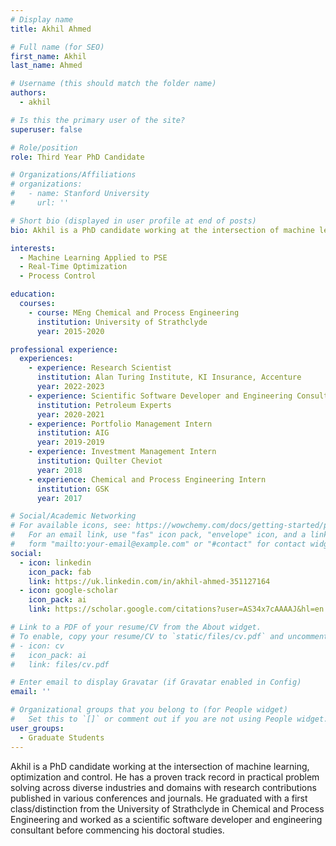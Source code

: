 ```yaml
---
# Display name
title: Akhil Ahmed

# Full name (for SEO)
first_name: Akhil
last_name: Ahmed

# Username (this should match the folder name)
authors:
  - akhil

# Is this the primary user of the site?
superuser: false

# Role/position
role: Third Year PhD Candidate

# Organizations/Affiliations
# organizations:
#   - name: Stanford University
#     url: ''

# Short bio (displayed in user profile at end of posts)
bio: Akhil is a PhD candidate working at the intersection of machine learning, optimization and control. He has a proven track record in practical problem solving across diverse industries and domains with research contributions published in various conferences and journals. He graduated with a first class/distinction from the University of Strathclyde in Chemical and Process Engineering and worked as a scientific software developer and engineering consultant before commencing his doctoral studies.

interests:
  - Machine Learning Applied to PSE
  - Real-Time Optimization
  - Process Control

education:
  courses:
    - course: MEng Chemical and Process Engineering
      institution: University of Strathclyde
      year: 2015-2020

professional experience:
  experiences:
    - experience: Research Scientist
      institution: Alan Turing Institute, KI Insurance, Accenture
      year: 2022-2023
    - experience: Scientific Software Developer and Engineering Consultant
      institution: Petroleum Experts
      year: 2020-2021
    - experience: Portfolio Management Intern
      institution: AIG
      year: 2019-2019
    - experience: Investment Management Intern
      institution: Quilter Cheviot
      year: 2018
    - experience: Chemical and Process Engineering Intern
      institution: GSK
      year: 2017

# Social/Academic Networking
# For available icons, see: https://wowchemy.com/docs/getting-started/page-builder/#icons
#   For an email link, use "fas" icon pack, "envelope" icon, and a link in the
#   form "mailto:your-email@example.com" or "#contact" for contact widget.
social:
  - icon: linkedin
    icon_pack: fab
    link: https://uk.linkedin.com/in/akhil-ahmed-351127164
  - icon: google-scholar
    icon_pack: ai
    link: https://scholar.google.com/citations?user=AS34x7cAAAAJ&hl=en

# Link to a PDF of your resume/CV from the About widget.
# To enable, copy your resume/CV to `static/files/cv.pdf` and uncomment the lines below.
# - icon: cv
#   icon_pack: ai
#   link: files/cv.pdf

# Enter email to display Gravatar (if Gravatar enabled in Config)
email: ''

# Organizational groups that you belong to (for People widget)
#   Set this to `[]` or comment out if you are not using People widget.
user_groups:
  - Graduate Students
---
```


Akhil is a PhD candidate working at the intersection of machine learning, optimization and control. He has a proven track record in practical problem solving across diverse industries and domains with research contributions published in various conferences and journals. He graduated with a first class/distinction from the University of Strathclyde in Chemical and Process Engineering and worked as a scientific software developer and engineering consultant before commencing his doctoral studies.